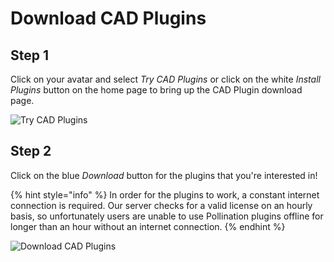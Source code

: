 # Download CAD Plugins

## Step 1

Click on your avatar and select _Try CAD Plugins_ or click on the white _Install Plugins_ button on the home page to bring up the CAD Plugin download page.

![Try CAD Plugins](../../.gitbook/assets/web-application/try-cad-plugins.png)

## Step 2

Click on the blue _Download_ button for the plugins that you're interested in!

{% hint style="info" %}
In order for the plugins to work, a constant internet connection is required. Our server checks for a valid license on an hourly basis, so unfortunately users are unable to use Pollination plugins offline for longer than an hour without an internet connection.
{% endhint %}

![Download CAD Plugins](../../.gitbook/assets/web-application/download-cad-plugins-page.png)
